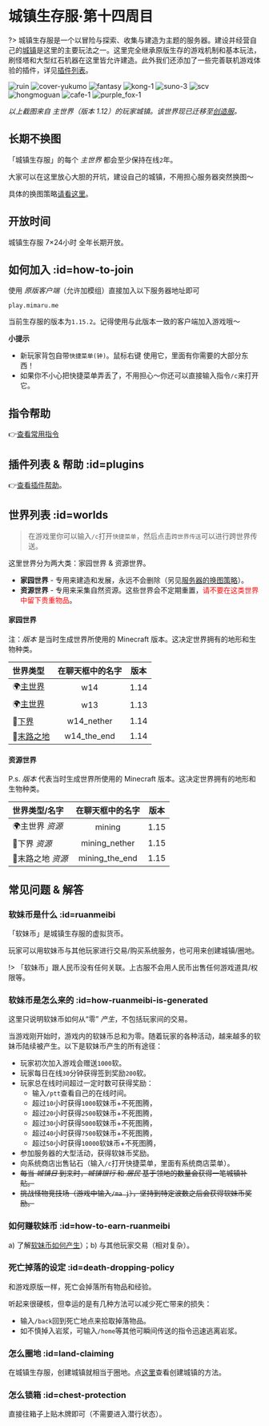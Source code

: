 # 城镇生存服·第十四周目

?> 城镇生存服是一个以冒险与探索、收集与建造为主题的服务器。建设并经营自己的[城镇](/plugins/towny.md)是这里的主要玩法之一。这里完全继承原版生存的游戏机制和基本玩法，刷怪塔和大型红石机器在这里皆允许建造。此外我们还添加了一些完善联机游戏体验的插件，详见[插件列表](/welcome/plugins.md)。

![ruin](../assets/images/townsgallery/ruin.jpg ':size=250')
![cover-yukumo](../assets/images/cover-yukumo-fixed.jpg ':size=250')
![fantasy](../assets/images/townsgallery/fantasy.jpg ':size=250')
![kong-1](../assets/images/townsgallery/kong-1.jpg ':size=250')
![suno-3](../assets/images/townsgallery/suno-3.jpg ':size=250')
![scv](../assets/images/townsgallery/scv.jpg ':size=250')
![hongmoguan](../assets/images/townsgallery/hongmoguan.jpg ':size=250')
![cafe-1](../assets/images/townsgallery/cafe-1.jpg ':size=250')
![purple_fox-1](../assets/images/townsgallery/purple-fox-1.jpg ':size=250')

*以上截图来自 主世界（版本 1.12）的玩家城镇。该世界现已迁移至[创造服](/mc-servers/creative.md)。*

## 长期不换图

「城镇生存服」的每个 *主世界* 都会至少保持在线`2`年。

大家可以在这里放心大胆的开坑，建设自己的城镇，不用担心服务器突然换图～

具体的换图策略[请看这里](/welcome/faq.md#save-policy)。

## 开放时间

城镇生存服 7×24小时 全年长期开放。

## 如何加入 :id=how-to-join

使用 *原版客户端*（允许加模组）直接加入以下服务器地址即可

    play.mimaru.me

当前生存服的版本为`1.15.2`。记得使用与此版本一致的客户端加入游戏哦～

**小提示**

- 新玩家背包自带`快捷菜单(钟)`。<kbd>鼠标右键</kbd> 使用它，里面有你需要的大部分东西！
- 如果你不小心把快捷菜单弄丢了，不用担心～你还可以直接输入指令`/c`来打开它。

## 指令帮助

👉[查看常用指令](/welcome/commands.md)

## 插件列表 & 帮助 :id=plugins

👉[查看插件帮助](/welcome/plugins.md)。

## 世界列表 :id=worlds

> 在游戏里你可以输入`/c`打开`快捷菜单`，然后点击`跨世界传送`可以进行跨世界传送。

这里世界分为两大类：家园世界 & 资源世界。

- **家园世界** - 专用来建造和发展，永远不会删除（另见[服务器的换图策略](/welcome/faq.md#save-policy)）。  
- **资源世界** - 专用来采集自然资源。这些世界会不定期重置，<span style="color: red">请不要在这类世界中留下贵重物品</span>。

<!-- tabs:start -->

#### **家园世界**

注：*版本* 是当时生成世界所使用的 Minecraft 版本。这决定世界拥有的地形和生物种类。

| 世界类型                  | 在聊天框中的名字 | 版本  |
| :------------------------ | :--------------: | :---: |
| 🌍[主世界][the_overworld] |       w14        | 1.14  |
| 🌍[主世界][the_overworld] |       w13        | 1.13  |
| 👹[下界][the_nether]      |    w14_nether    | 1.14  |
| 🌃[末路之地][the_end]     |   w14_the_end    | 1.14  |

#### **资源世界**

P.s. *版本* 代表当时生成世界所使用的 Minecraft 版本。这决定世界拥有的地形和生物种类。

| 世界类型/名字     | 在聊天框中的名字 | 版本  |
| :---------------- | :--------------: | :---: |
| 🌍主世界 *资源*   |      mining      | 1.15  |
| 👹下界 *资源*     |  mining_nether   | 1.15  |
| 🌃末路之地 *资源* |  mining_the_end  | 1.15  |

<!-- tabs:end -->

[the_overworld]: https://minecraft-zh.gamepedia.com/%E4%B8%BB%E4%B8%96%E7%95%8C
[the_nether]: https://minecraft-zh.gamepedia.com/%E4%B8%8B%E7%95%8C
[the_end]: https://minecraft-zh.gamepedia.com/%E6%9C%AB%E8%B7%AF%E4%B9%8B%E5%9C%B0
[superflat]: https://minecraft-zh.gamepedia.com/%E8%B6%85%E5%B9%B3%E5%9D%A6%E4%B8%96%E7%95%8C
[bbs]: http://bbs.mimaru.me/

## 常见问题 & 解答

### 软妹币是什么 :id=ruanmeibi

「软妹币」是城镇生存服的虚拟货币。

玩家可以用软妹币与其他玩家进行交易/购买系统服务，也可用来创建城镇/圈地。

!> 「软妹币」跟人民币没有任何关联。上古服不会用人民币出售任何游戏道具/权限等。

### 软妹币是怎么来的 :id=how-ruanmeibi-is-generated

这里只说明软妹币如何从“零” *产生*，不包括玩家间的交易。

当游戏刚开始时，游戏内的软妹币总和为零。随着玩家的各种活动，越来越多的软妹币陆续被产生。以下是软妹币产生的所有途径：

- 玩家初次加入游戏会赠送`1000`软。
- 玩家每日在线`30`分钟获得签到奖励`200`软。
- 玩家总在线时间超过一定时数可获得奖励：
  - 输入`/ptt`查看自己的在线时间。
  - 超过`10`小时获得`1000`软妹币+不死图腾，
  - 超过`20`小时获得`2500`软妹币+不死图腾，
  - 超过`30`小时获得`5000`软妹币+不死图腾，
  - 超过`40`小时获得`7500`软妹币+不死图腾，
  - 超过`50`小时获得`10000`软妹币+不死图腾，
- 参加服务器的大型活动，获得软妹币奖励。
- 向系统商店出售钻石（输入`/c`打开快捷菜单，里面有系统商店菜单）。
- ~~每当 *城镇日* 到来时，*城镇银行* 和 *居民* 基于领地的数量会获得一笔城镇补贴。~~
- ~~挑战怪物竞技场（游戏中输入`/ma j`），坚持到特定波数之后会获得软妹币奖励。~~

### 如何赚软妹币 :id=how-to-earn-ruanmeibi

a) 了解[软妹币如何产生](#how-ruanmeibi-is-generated)）；b) 与其他玩家交易（相对复杂）。

### 死亡掉落的设定 :id=death-dropping-policy

和游戏原版一样，死亡会掉落所有物品和经验。

听起来很硬核，但幸运的是有几种方法可以减少死亡带来的损失：

- 输入`/back`回到死亡地点来拾取掉落物品。
- 如不慎掉入岩浆，可输入`/home`等其他可瞬间传送的指令迅速逃离岩浆。

### 怎么圈地 :id=land-claiming

在城镇生存服，创建城镇就相当于圈地。点[这里](/plugins/towny.md)查看创建城镇的方法。

### 怎么锁箱 :id=chest-protection

直接往箱子上贴木牌即可（不需要进入潜行状态）。
